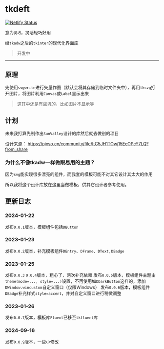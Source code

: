 # tkdeft

[![Netlify Status](https://api.netlify.com/api/v1/badges/c7626ce2-9556-4e4f-b28e-36dc0b513398/deploy-status)](https://app.netlify.com/sites/tkdeft/deploys)

意为`灵巧`，灵活轻巧好用

继`tkadw`之后的`tkinter`的现代化界面库

> 开发中

---

## 原理
先使用`svgwrite`进行矢量作图（默认会将其存储到临时文件夹中），再用`tksvg`打开图片，将图片利用`Canvas`或`Label`显示出来

> 这其中还是有些坑的，比如图片不显示等


## 计划
未来我打算先制作出`SunValley`设计的库然后就去做别的项目

设计来源： https://pixso.cn/community/file/ItC5JH1TOwj15EeOPcY7LQ?from_share

### 为什么不像tkadw一样做跟易用的主题？
因为`svg`能实现很多漂亮的组件，而我套的模板可能不对其它设计其太大的作用

所以我将这个设计库放在这里当做模板，供其它设计者参考使用。


## 更新日志
### 2024-01-22
发布`0.0.1`版本，模板组件包括`DButton`

### 2023-01-23
发布`0.0.2`版本，补充模板组件`DEntry`、`DFrame`、`DText`, `DBadge`

### 2023-01-25
发布`0.0.3` `0.0.4`版本，粗心了，两次补充依赖
发布`0.0.5`版本，模板组件主题由`theme(mode=..., style=...)`设置，不再使用如`DDarkButton`这样的，添加`DWindow.wincustom`自定义窗口（仅限Windows）
发布`0.0.6`版本，模板组件`DBadge`补充样式`style=accent`，并对自定义窗口进行稍微调整

### 2023-01-26
发布`0.0.7`版本，模板库`Fluent`已移至`tkfluent`库

### 2024-09-16
发布`0.0.9`版本，一些小修改